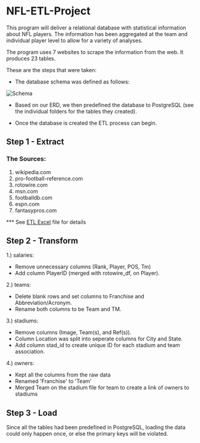 # NFL-ETL-Project 
This program will deliver a relational database with statistical information about NFL players. The information has been aggregated at the team and individual player level to allow for a variety of analyses.

The program uses 7 websites to scrape the information from the web. It produces 23 tables.

These are the steps that were taken:
* The database schema was defined as follows:

![Schema](Resources/ERD.png)

* Based on our ERD, we then predefined the database to PostgreSQL (see the individual folders for the tables they created).

* Once the database is created the ETL process can begin.


## Step 1 - Extract

### The Sources:

1. wikipedia.com
2. pro-football-reference.com
3. rotowire.com
4. msn.com
5. footballdb.com
6. espn.com
7. fantasypros.com

*** See [ETL Excel](Rescources/ETL-Full_Picture.xlsx) file for details


## Step 2 - Transform

1.) salaries:
* Remove unnecessary columns (Rank, Player, POS, Tm)
* Add column PlayerID (merged with rotowire_df, on Player).
    
2.) teams:
* Delete blank rows and set columns to Franchise and Abbreviation/Acronym.
* Rename both columns to be Team and TM.

3.) stadiums:
* Remove columns (Image, Team(s), and Ref(s)). 
* Column Location was split into seperate columns for City and State.
* Add column stad_id to create unique ID for each stadium and team association.

4.) owners: 
* Kept all the columns from the raw data
* Renamed 'Franchise' to 'Team'
* Merged Team on the stadium file for team to create a link of owners to stadiums
    
## Step 3 - Load

Since all the tables had been predefined in PostgreSQL, loading the data could only happen once, or else the primary keys will be violated. 

    


